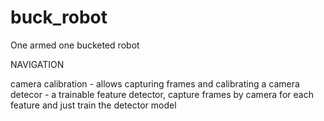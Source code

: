 # buck_robot
One armed one bucketed robot 

NAVIGATION

camera calibration - allows capturing frames and calibrating a camera
detecor - a trainable feature detector, capture frames by camera for each feature and just train the detector model
